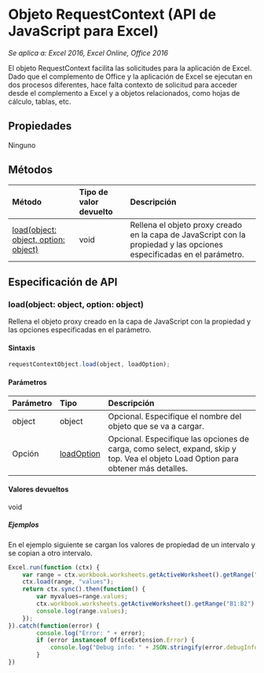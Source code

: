 # Objeto RequestContext (API de JavaScript para Excel)

_Se aplica a: Excel 2016, Excel Online, Office 2016_

El objeto RequestContext facilita las solicitudes para la aplicación de Excel. Dado que el complemento de Office y la aplicación de Excel se ejecutan en dos procesos diferentes, hace falta contexto de solicitud para acceder desde el complemento a Excel y a objetos relacionados, como hojas de cálculo, tablas, etc. 

## Propiedades
Ninguno

## Métodos

| Método         | Tipo de valor devuelto    |Descripción|
|:---------------|:--------|:----------|
|[load(object: object, option: object)](#loadobject-object-option-object)  |void     |Rellena el objeto proxy creado en la capa de JavaScript con la propiedad y las opciones especificadas en el parámetro.|

## Especificación de API

### load(object: object, option: object)
Rellena el objeto proxy creado en la capa de JavaScript con la propiedad y las opciones especificadas en el parámetro.

#### Sintaxis
```js
requestContextObject.load(object, loadOption);
```

#### Parámetros
| Parámetro       | Tipo    |Descripción|
|:----------------|:--------|:----------|
|object|object|Opcional. Especifique el nombre del objeto que se va a cargar.|
|Opción|[loadOption](loadoption.md)|Opcional. Especifique las opciones de carga, como select, expand, skip y top. Vea el objeto Load Option para obtener más detalles.|

#### Valores devueltos
void

##### Ejemplos

En el ejemplo siguiente se cargan los valores de propiedad de un intervalo y se copian a otro intervalo.

```js
Excel.run(function (ctx) { 
	var range = ctx.workbook.worksheets.getActiveWorksheet().getRange("A1:A2");
	ctx.load(range, "values");
	return ctx.sync().then(function() {
		var myvalues=range.values;
		ctx.workbook.worksheets.getActiveWorksheet().getRange("B1:B2").values = myvalues;
		console.log(range.values);
	});
}).catch(function(error) {
		console.log("Error: " + error);
		if (error instanceof OfficeExtension.Error) {
			console.log("Debug info: " + JSON.stringify(error.debugInfo));
		}
})
```

